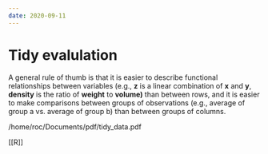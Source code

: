 ```yaml
---
date: 2020-09-11
---
```


# Tidy evalulation

A general rule of thumb is that it is easier to describe functional relationships between variables (e.g., **z** is a linear combination of **x** and **y**, **density** is the ratio of **weight** to **volume)** than between rows, and it is easier to make comparisons between groups of observations (e.g., average of group a vs. average of group b) than between groups of columns.

/home/roc/Documents/pdf/tidy_data.pdf

[[R]]
